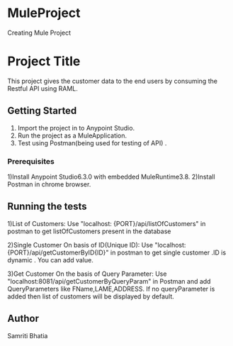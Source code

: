 # MuleProject
Creating Mule Project
# Project Title

This project gives the customer data to the end users by consuming the Restful API using RAML.  

## Getting Started

1) Import the project in to Anypoint Studio.
2) Run the project as a MuleApplication.
3) Test using Postman(being used for testing of API) .

### Prerequisites

1)Install Anypoint Studio6.3.0 with embedded MuleRuntime3.8.
2)Install Postman in chrome browser.

## Running the tests

1)List of Customers: Use "localhost: {PORT}/api/listOfCustomers"  in postman to get listOfCustomers present in the database

2)Single Customer On basis of ID(Unique ID): Use "localhost:{PORT}/api/getCustomerByID{ID}"  in postman to get single customer .ID is dynamic . You can add value.

3)Get Customer On the basis of Query Parameter: Use "localhost:8081/api/getCustomerByQueryParam"  in Postman  and add QueryParameters like FName,LAME,ADDRESS. If no queryParameter is added then list of customers will be displayed by default.



## Author

Samriti Bhatia
